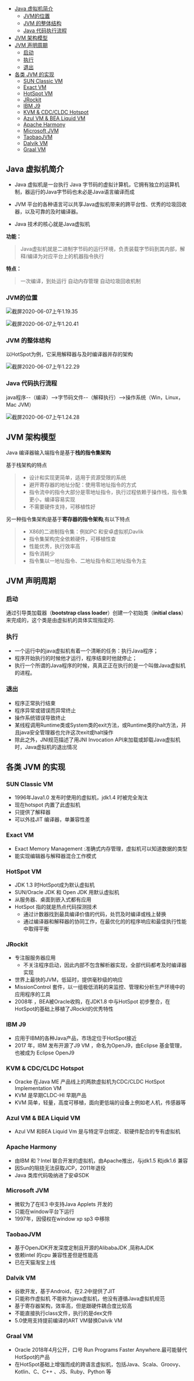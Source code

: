 
- [Java 虚拟机简介](#java-虚拟机简介)
  - [JVM的位置](#jvm的位置)
  - [JVM 的整体结构](#jvm-的整体结构)
  - [Java 代码执行流程](#java-代码执行流程)
- [JVM 架构模型](#jvm-架构模型)
- [JVM 声明周期](#jvm-声明周期)
  - [启动](#启动)
  - [执行](#执行)
  - [退出](#退出)
- [各类 JVM 的实现](#各类-jvm-的实现)
  - [SUN Classic VM](#sun-classic-vm)
  - [Exact VM](#exact-vm)
  - [HotSpot VM](#hotspot-vm)
  - [JRockit](#jrockit)
  - [IBM J9](#ibm-j9)
  - [KVM & CDC/CLDC Hotspot](#kvm--cdccldc-hotspot)
  - [Azul VM & BEA Liquid VM](#azul-vm--bea-liquid-vm)
  - [Apache Harmony](#apache-harmony)
  - [Microsoft JVM](#microsoft-jvm)
  - [TaobaoJVM](#taobaojvm)
  - [Dalvik VM](#dalvik-vm)
  - [Graal VM](#graal-vm)


## Java 虚拟机简介

* Java 虚拟机是一台执行 Java 字节码的虚拟计算机，它拥有独立的运算机制，器运行的Java字节码也未必是Java语言编译而成

* JVM 平台的各种语言可以共享Java虚拟机带来的跨平台性、优秀的垃圾回收器，以及可靠的及时编译器。
* Java 技术的核心就是Java虚拟机

**功能：**

> Java虚拟机就是二进制字节码的运行环境，负责装载字节码到其内部，解释/编译为对应平台上的机器指令执行

**特点：**

> 一次编译，到处运行
> 自动内存管理
> 自动垃圾回收机制

### JVM的位置

![截屏2020-06-07上午1.19.35](https://gitee.com/Sunxz007/PicStorage/raw/master/imgs/20200608072609.png)

![截屏2020-06-07上午1.20.41](https://gitee.com/Sunxz007/PicStorage/raw/master/imgs/20200608072624.png)

### JVM 的整体结构

以HotSpot为例，它采用解释器与及时编译器并存的架构

![截屏2020-06-07上午1.22.29](https://gitee.com/Sunxz007/PicStorage/raw/master/imgs/20200608072704.png)


### Java 代码执行流程


java程序--（编译）-->字节码文件--（解释执行）-->操作系统（Win，Linux，Mac JVM）


![截屏2020-06-07上午1.24.28](https://gitee.com/Sunxz007/PicStorage/raw/master/imgs/20200608072714.png)

## JVM 架构模型

Java 编译器输入端指令是基于**栈的指令集架构**

基于栈架构的特点

> * 设计和实现更简单，适用于资源受限的系统
> * 避开寄存器的地址分配：使用零地址指令的方式
> * 指令流中的指令大部分是零地址指令，执行过程依赖于操作栈，指令集更小，编译容易实现
> * 不需要硬件支持，可移植性好


另一种指令集架构是基于**寄存器的指令架构**,有以下特点

> * X86的二进制指令集：例如PC 和安卓虚拟机Davlik
> * 指令集架构完全依赖硬件，可移植性查
> * 性能优秀，执行效率高
> * 指令消耗少
> * 指令集以一地址指令、二地址指令和三地址指令为主


## JVM 声明周期

### 启动

通过引导类加载器（**bootstrap class loader**）创建一个初始类（**initial class**）来完成的，这个类是由虚拟机的具体实现指定的.

### 执行

* 一个运行中的java虚拟机有着一个清晰的任务：执行Java程序；
* 程序开始执行的时候他才运行，程序结束时他就停止；
* 执行一个所谓的Java程序的时候，真真正正在执行的是一个叫做Java虚拟机的进程。

### 退出

* 程序正常执行结束
* 程序异常或错误而异常终止
* 操作系统错误导致终止
* 某线程调用Runtime类或System类的exit方法，或Runtime类的halt方法，并且java安全管理器也允许这次exit或halt操作
* 除此之外，JNI规范描述了用JNI Invocation API来加载或卸载Java虚拟机时，Java虚拟机的退出情况


## 各类 JVM 的实现

### SUN Classic VM 

* 1996年Java1.0 发布时使用的虚拟机，jdk1.4 时被完全淘汰
* 现在hotspot 内置了此虚拟机
* 只提供了解释器
* 可以外挂JIT 编译器，单兼容性差

### Exact VM

* Exact Memory Management :准确式内存管理，虚拟机可以知道数据的类型
* 能实现编辑器与解释器混合工作模式

### HotSpot VM

* JDK 1.3 时HotSpot成为默认虚拟机
* SUN/Oracle JDK 和 Open JDK 用默认虚拟机
* 从服务器、桌面到嵌入式都有应用
* HotSpot 指的就是热点代码探测技术
    * 通过计数器找到最具编译价值的代码，处罚及时编译或栈上替换
    * 通过编译器和解释器的协同工作，在最优化的的程序响应和最佳执行性能中取得平衡


### JRockit

* 专注服服务器应用
  * 不关注程序启动，因此内部不包含解析器实现，全部代码都考及时编译器实现
* 世界上最快的JVM，低延时，提供毫秒级的响应
* MissionControl 套件，以一组极低消耗的来监控、管理和分析生产环境中的应用程序的工具
* 2008年 ，BEA被Oracle收购，在JDK1.8 中与HotSpot 初步整合，在HotSpot的基础上移植了JRockit的优秀特性

### IBM J9

* 应用于IBM的各种Java产品，市场定位于HotSpot接近
* 2017 年，IBM 发布开源了J9 VM ，命名为OpenJ9，由Eclipse 基金管理，也被成为 Eclipse OpenJ9

### KVM & CDC/CLDC Hotspot

* Oracke 在Java ME 产品线上的两款虚拟机为CDC/CLDC HotSpot Implementation VM
* KVM 是早期CLDC-HI 早期产品
* KVM 简单，轻量，高度可移植，面向更低端的设备上例如老人机，传感器等 


### Azul VM & BEA Liquid VM

* Azul VM 和BEA Liquid Vm 是与特定平台绑定、软硬件配合的专有虚拟机


### Apache Harmony

* 由IBM 和？Intel 联合开发的虚拟机，由Apache推出，与jdk1.5 和jdk1.6 兼容
* 因Sun的阻挠无法获取JCP，2011年退役
* Java 类库代码吸纳进了安卓SDK

### Microsoft JVM 

* 微软为了在IE3 中支持Java Applets 开发的
* 只能在window平台下运行
* 1997年，因侵权在window xp sp3 中移除


### TaobaoJVM

* 基于OpenJDK开发深度定制且开源的AlibabaJDK ,简称AJDK
* 依赖intel  的cpu 兼容性差但是性能高
* 已在天猫淘宝上线

### Dalvik VM

* 谷歌开发，基于Android，在2.2中提供了JIT
* 只能称作虚拟机 不能称为java虚拟机，他没有遵循Java虚拟机规范
* 基于寄存器架构，效率高，但是跟硬件耦合度比较高
* 不能直接执行class文件，执行的是dex文件
* 5.0使用支持提前编译的ART VM替换Dalvik VM

### Graal VM

* Oracle 2018年4月公开，口号 Run Programs Faster Anywhere.最可能替代HotSpot的产品
* 在HotSpot基础上增强而成的跨语言虚拟机，包括Java、Scala、Groovy、Kotlin、C、C++ 、JS、Ruby、Python 等
